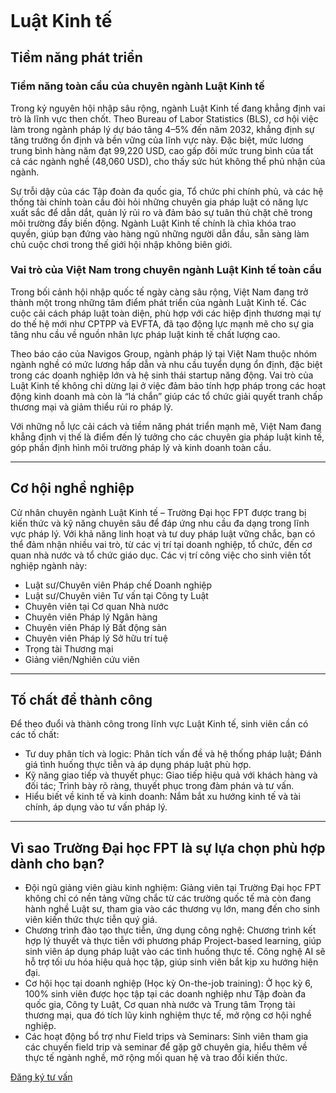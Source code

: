 ![banner](data:image/svg+xml,%3Csvg%20xmlns='http://www.w3.org/2000/svg'%20viewBox='0%200%201731%20301'%3E%3C/svg%3E)

# Luật Kinh tế

## **Tiềm năng phát triển**

### **Tiềm năng toàn cầu của chuyên ngành Luật Kinh tế**

Trong kỷ nguyên hội nhập sâu rộng, ngành Luật Kinh tế đang khẳng định vai trò là lĩnh vực then chốt. Theo Bureau of Labor Statistics (BLS), cơ hội việc làm trong ngành pháp lý dự báo tăng 4–5% đến năm 2032, khẳng định sự tăng trưởng ổn định và bền vững của lĩnh vực này. Đặc biệt, mức lương trung bình hàng năm đạt 99,220 USD, cao gấp đôi mức trung bình của tất cả các ngành nghề (48,060 USD), cho thấy sức hút không thể phủ nhận của ngành.

Sự trỗi dậy của các Tập đoàn đa quốc gia, Tổ chức phi chính phủ, và các hệ thống tài chính toàn cầu đòi hỏi những chuyên gia pháp luật có năng lực xuất sắc để dẫn dắt, quản lý rủi ro và đảm bảo sự tuân thủ chặt chẽ trong môi trường đầy biến động. Ngành Luật Kinh tế chính là chìa khóa trao quyền, giúp bạn đứng vào hàng ngũ những người dẫn đầu, sẵn sàng làm chủ cuộc chơi trong thế giới hội nhập không biên giới.

### **Vai trò của Việt Nam trong chuyên ngành Luật Kinh tế toàn cầu**

Trong bối cảnh hội nhập quốc tế ngày càng sâu rộng, Việt Nam đang trở thành một trong những tâm điểm phát triển của ngành Luật Kinh tế. Các cuộc cải cách pháp luật toàn diện, phù hợp với các hiệp định thương mại tự do thế hệ mới như CPTPP và EVFTA, đã tạo động lực mạnh mẽ cho sự gia tăng nhu cầu về nguồn nhân lực pháp luật kinh tế chất lượng cao.

Theo báo cáo của Navigos Group, ngành pháp lý tại Việt Nam thuộc nhóm ngành nghề có mức lương hấp dẫn và nhu cầu tuyển dụng ổn định, đặc biệt trong các doanh nghiệp lớn và hệ sinh thái startup năng động. Vai trò của Luật Kinh tế không chỉ dừng lại ở việc đảm bảo tính hợp pháp trong các hoạt động kinh doanh mà còn là “lá chắn” giúp các tổ chức giải quyết tranh chấp thương mại và giảm thiểu rủi ro pháp lý.

Với những nỗ lực cải cách và tiềm năng phát triển mạnh mẽ, Việt Nam đang khẳng định vị thế là điểm đến lý tưởng cho các chuyên gia pháp luật kinh tế, góp phần định hình môi trường pháp lý và kinh doanh toàn cầu.

* * *

## **Cơ hội nghề nghiệp**

Cử nhân chuyên ngành Luật Kinh tế – Trường Đại học FPT được trang bị kiến thức và kỹ năng chuyên sâu để đáp ứng nhu cầu đa dạng trong lĩnh vực pháp lý. Với khả năng linh hoạt và tư duy pháp luật vững chắc, bạn có thể đảm nhận nhiều vai trò, từ các vị trí tại doanh nghiệp, tổ chức, đến cơ quan nhà nước và tổ chức giáo dục. Các vị trí công việc cho sinh viên tốt nghiệp ngành này:

- Luật sư/Chuyên viên Pháp chế Doanh nghiệp
- Luật sư/Chuyên viên Tư vấn tại Công ty Luật
- Chuyên viên tại Cơ quan Nhà nước
- Chuyên viên Pháp lý Ngân hàng
- Chuyên viên Pháp lý Bất động sản
- Chuyên viên Pháp lý Sở hữu trí tuệ
- Trọng tài Thương mại
- Giảng viên/Nghiên cứu viên

* * *

## **Tố chất để thành công**

Để theo đuổi và thành công trong lĩnh vực Luật Kinh tế, sinh viên cần có các tố chất:

- Tư duy phân tích và logic: Phân tích vấn đề và hệ thống pháp luật; Đánh giá tình huống thực tiễn và áp dụng pháp luật phù hợp.
- Kỹ năng giao tiếp và thuyết phục: Giao tiếp hiệu quả với khách hàng và đối tác; Trình bày rõ ràng, thuyết phục trong đàm phán và tư vấn.
- Hiểu biết về kinh tế và kinh doanh: Nắm bắt xu hướng kinh tế và tài chính, áp dụng vào tư vấn pháp lý.

* * *

## **Vì sao Trường Đại học FPT là sự lựa chọn phù hợp dành cho bạn?**

- Đội ngũ giảng viên giàu kinh nghiệm: Giảng viên tại Trường Đại học FPT không chỉ có nền tảng vững chắc từ các trường quốc tế mà còn đang hành nghề Luật sư, tham gia vào các thương vụ lớn, mang đến cho sinh viên kiến thức thực tiễn quý giá.
- Chương trình đào tạo thực tiễn, ứng dụng công nghệ: Chương trình kết hợp lý thuyết và thực tiễn với phương pháp Project-based learning, giúp sinh viên áp dụng pháp luật vào các tình huống thực tế. Công nghệ AI sẽ hỗ trợ tối ưu hóa hiệu quả học tập, giúp sinh viên bắt kịp xu hướng hiện đại.
- Cơ hội học tại doanh nghiệp (Học kỳ On-the-job training): Ở học kỳ 6, 100% sinh viên được học tập tại các doanh nghiệp như Tập đoàn đa quốc gia, Công ty Luật, Cơ quan nhà nước và Trung tâm Trọng tài thương mại, qua đó tích lũy kinh nghiệm thực tế, mở rộng cơ hội nghề nghiệp.
- Các hoạt động bổ trợ như Field trips và Seminars: Sinh viên tham gia các chuyến field trip và seminar để gặp gỡ chuyên gia, hiểu thêm về thực tế ngành nghề, mở rộng mối quan hệ và trao đổi kiến thức.

[Đăng ký tư vấn](https://daihoc.fpt.edu.vn/dang-ky-truc-tuyen/)